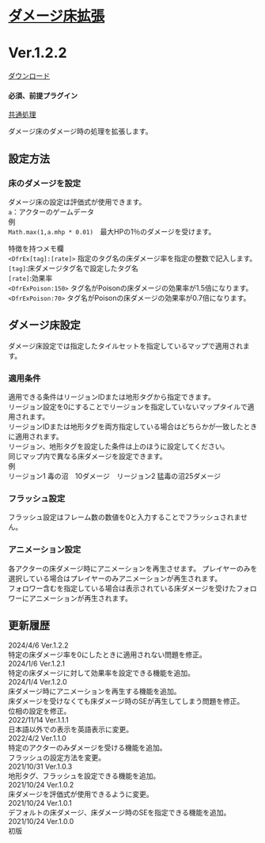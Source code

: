 # [ダメージ床拡張](https://raw.githubusercontent.com/nuun888/MZ/master/NUUN_DamagedFloorEX.js)
# Ver.1.2.2
[ダウンロード](https://raw.githubusercontent.com/nuun888/MZ/master/NUUN_DamagedFloorEX.js)  
#### 必須、前提プラグイン
[共通処理](https://github.com/nuun888/MZ/blob/master/README/Base.md)  

ダメージ床のダメージ時の処理を拡張します。

## 設定方法
### 床のダメージを設定
ダメージ床の設定は評価式が使用できます。  
`a`：アクターのゲームデータ  
例  
`Math.max(1,a.mhp * 0.01)`　最大HPの1％のダメージを受けます。  

特徴を持つメモ欄  
`<DfrEx[tag]:[rate]>` 指定のタグ名の床ダメージ率を指定の整数で記入します。  
`[tag]`:床ダメージタグ名で設定したタグ名  
`[rate]`:効果率  
`<DfrExPoison:150>` タグ名がPoisonの床ダメージの効果率が1.5倍になります。  
`<DfrExPoison:70>` タグ名がPoisonの床ダメージの効果率が0.7倍になります。  

## ダメージ床設定
ダメージ床設定では指定したタイルセットを指定しているマップで適用されます。
### 適用条件
適用できる条件はリージョンIDまたは地形タグから指定できます。  
リージョン設定を0にすることでリージョンを指定していないマップタイルで適用されます。  
リージョンIDまたは地形タグを両方指定している場合はどちらかが一致したときに適用されます。  
リージョン、地形タグを設定した条件は上のほうに設定してください。  
同じマップ内で異なる床ダメージを設定できます。  
例  
リージョン1 毒の沼　10ダメージ　リージョン2 猛毒の沼25ダメージ  
### フラッシュ設定  
フラッシュ設定はフレーム数の数値を0と入力することでフラッシュされません。  
### アニメーション設定  
各アクターの床ダメージ時にアニメーションを再生させます。
プレイヤーのみを選択している場合はプレイヤーのみアニメーションが再生されます。  
フォロワー含むを指定している場合は表示されている床ダメージを受けたフォロワーにアニメーションが再生されます。  

## 更新履歴
2024/4/6 Ver.1.2.2  
特定の床ダメージ率を0にしたときに適用されない問題を修正。  
2024/1/6 Ver.1.2.1  
特定の床ダメージに対して効果率を設定できる機能を追加。  
2024/1/4 Ver.1.2.0  
床ダメージ時にアニメーションを再生する機能を追加。  
床ダメージを受けなくても床ダメージ時のSEが再生してしまう問題を修正。  
位相の設定を修正。  
2022/11/14 Ver.1.1.1  
日本語以外での表示を英語表示に変更。  
2022/4/2 Ver.1.1.0  
特定のアクターのみダメージを受ける機能を追加。  
フラッシュの設定方法を変更。  
2021/10/31 Ver.1.0.3  
地形タグ、フラッシュを設定できる機能を追加。  
2021/10/24 Ver.1.0.2  
床ダメージを評価式が使用できるように変更。  
2021/10/24 Ver.1.0.1  
デフォルトの床ダメージ、床ダメージ時のSEを指定できる機能を追加。  
2021/10/24 Ver.1.0.0  
初版  
